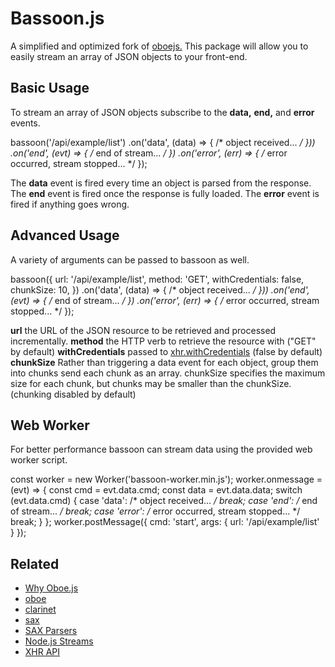 # Bassoon.js
A simplified and optimized fork of [oboejs.](http://oboejs.com/) This package will allow you to easily stream an array of JSON objects to your front-end.

## Basic Usage
To stream an array of JSON objects subscribe to the **data,** **end,** and **error** events.

  bassoon('/api/example/list')
    .on('data', (data) => { /* object received... */ }))
    .on('end', (evt) => { /* end of stream... */ })
    .on('error', (err) => { /* error occurred, stream stopped... */ });

The **data** event is fired every time an object is parsed from the response.
The **end** event is fired once the response is fully loaded.
The **error** event is fired if anything goes wrong.

## Advanced Usage
A variety of arguments can be passed to bassoon as well.

  bassoon({
    url: '/api/example/list',
    method: 'GET',
    withCredentials: false,
    chunkSize: 10,
  })
    .on('data', (data) => { /* object received... */ }))
    .on('end', (evt) => { /* end of stream... */ })
    .on('error', (err) => { /* error occurred, stream stopped... */ });

**url** the URL of the JSON resource to be retrieved and processed incrementally.
**method** the HTTP verb to retrieve the resource with ("GET" by default)
**withCredentials** passed to [xhr.withCredentials](https://developer.mozilla.org/en-US/docs/Web/API/XMLHttpRequest/withCredentials) (false by default)
**chunkSize** Rather than triggering a data event for each object, group them into chunks send each chunk as an array. chunkSize specifies the maximum size for each chunk, but chunks may be smaller than the chunkSize. (chunking disabled by default)

## Web Worker
For better performance bassoon can stream data using the provided web worker script.

  const worker = new Worker('bassoon-worker.min.js');
  worker.onmessage = (evt) => {
    const cmd = evt.data.cmd;
    const data = evt.data.data;
    switch (evt.data.cmd) {
      case 'data':
        /* object received... */
        break;
      case 'end':
        /* end of stream... */
        break;
      case 'error':
        /* error occurred, stream stopped... */
        break;
    }
  };
  worker.postMessage({ cmd: 'start', args: { url: '/api/example/list' } });

## Related
* [Why Oboe.js](http://oboejs.com/why)
* [oboe](https://www.npmjs.com/package/oboe)
* [clarinet](https://www.npmjs.com/package/clarinet)
* [sax](https://www.npmjs.com/package/sax)
* [SAX Parsers](https://docs.oracle.com/javase/tutorial/jaxp/sax/parsing.html)
* [Node.js Streams](https://nodejs.dev/learn/nodejs-streams)
* [XHR API](https://hpbn.co/xmlhttprequest/)
